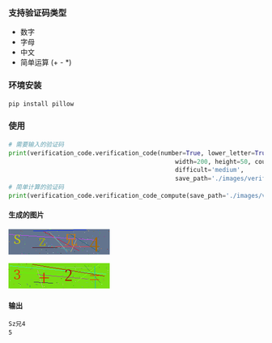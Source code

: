 ### 支持验证码类型

- 数字
- 字母
- 中文
- 简单运算 (+ - *)

### 环境安装

```bash
pip install pillow
```

### 使用

```python
# 需要输入的验证码
print(verification_code.verification_code(number=True, lower_letter=True, upper_letter=True, chinese=True,
                                              width=200, height=50, count=4,
                                              difficult='medium',
                                              save_path='./images/verification_code.png'))
# 简单计算的验证码
print(verification_code.verification_code_compute(save_path='./images/verification_code_compute.png'))
```

#### 生成的图片

![verification_code](./images/verification_code.png)

![verification_code](./images/verification_code_compute.png)

#### 输出

```bash
Sz兄4
5
```

